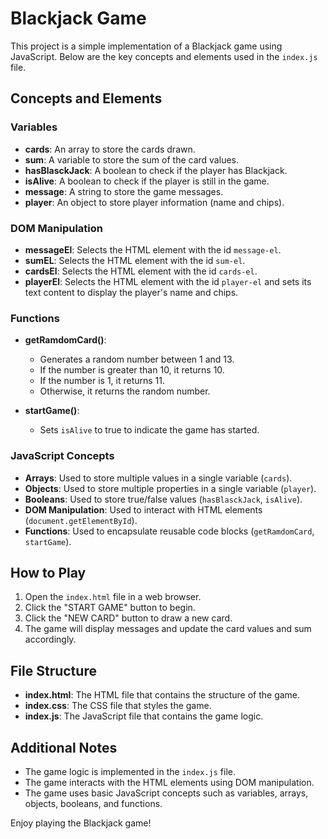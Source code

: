 # Blackjack Game

This project is a simple implementation of a Blackjack game using JavaScript. Below are the key concepts and elements used in the `index.js` file.

## Concepts and Elements

### Variables

- **cards**: An array to store the cards drawn.
- **sum**: A variable to store the sum of the card values.
- **hasBlasckJack**: A boolean to check if the player has Blackjack.
- **isAlive**: A boolean to check if the player is still in the game.
- **message**: A string to store the game messages.
- **player**: An object to store player information (name and chips).

### DOM Manipulation

- **messageEl**: Selects the HTML element with the id `message-el`.
- **sumEL**: Selects the HTML element with the id `sum-el`.
- **cardsEl**: Selects the HTML element with the id `cards-el`.
- **playerEl**: Selects the HTML element with the id `player-el` and sets its text content to display the player's name and chips.

### Functions

- **getRamdomCard()**:

  - Generates a random number between 1 and 13.
  - If the number is greater than 10, it returns 10.
  - If the number is 1, it returns 11.
  - Otherwise, it returns the random number.

- **startGame()**:
  - Sets `isAlive` to true to indicate the game has started.

### JavaScript Concepts

- **Arrays**: Used to store multiple values in a single variable (`cards`).
- **Objects**: Used to store multiple properties in a single variable (`player`).
- **Booleans**: Used to store true/false values (`hasBlasckJack`, `isAlive`).
- **DOM Manipulation**: Used to interact with HTML elements (`document.getElementById`).
- **Functions**: Used to encapsulate reusable code blocks (`getRamdomCard`, `startGame`).

## How to Play

1. Open the `index.html` file in a web browser.
2. Click the "START GAME" button to begin.
3. Click the "NEW CARD" button to draw a new card.
4. The game will display messages and update the card values and sum accordingly.

## File Structure

- **index.html**: The HTML file that contains the structure of the game.
- **index.css**: The CSS file that styles the game.
- **index.js**: The JavaScript file that contains the game logic.

## Additional Notes

- The game logic is implemented in the `index.js` file.
- The game interacts with the HTML elements using DOM manipulation.
- The game uses basic JavaScript concepts such as variables, arrays, objects, booleans, and functions.

Enjoy playing the Blackjack game!
